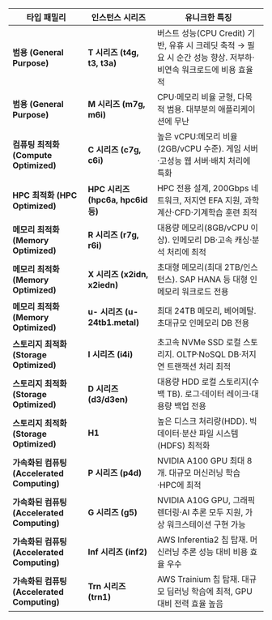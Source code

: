 
| 타입 패밀리                               | 인스턴스 시리즈                      | 유니크한 특징                                                                  |
| ------------------------------------ | ----------------------------- | ------------------------------------------------------------------------ |
| **범용 (General Purpose)**             | **T 시리즈 (t4g, t3, t3a)**      | 버스트 성능(CPU Credit) 기반, 유휴 시 크레딧 축적 → 필요 시 순간 성능 향상. 저부하·비연속 워크로드에 비용 효율적 |
| **범용 (General Purpose)**             | **M 시리즈 (m7g, m6i)**          | CPU·메모리 비율 균형, 다목적 범용. 대부분의 애플리케이션에 무난                                   |
| **컴퓨팅 최적화 (Compute Optimized)**      | **C 시리즈 (c7g, c6i)**          | 높은 vCPU:메모리 비율(2GB/vCPU 수준). 게임 서버·고성능 웹 서버·배치 처리에 특화                    |
| **HPC 최적화 (HPC Optimized)**          | **HPC 시리즈 (hpc6a, hpc6id 등)** | HPC 전용 설계, 200Gbps 네트워크, 저지연 EFA 지원, 과학 계산·CFD·기계학습 훈련 최적                |
| **메모리 최적화 (Memory Optimized)**       | **R 시리즈 (r7g, r6i)**          | 대용량 메모리(8GB/vCPU 이상). 인메모리 DB·고속 캐싱·분석 처리에 최적                            |
| **메모리 최적화 (Memory Optimized)**       | **X 시리즈 (x2idn, x2iedn)**     | 초대형 메모리(최대 2TB/인스턴스). SAP HANA 등 대형 인메모리 워크로드 전용                         |
| **메모리 최적화 (Memory Optimized)**       | **u- 시리즈 (u-24tb1.metal)**    | 최대 24TB 메모리, 베어메탈. 초대규모 인메모리 DB 전용                                       |
| **스토리지 최적화 (Storage Optimized)**     | **I 시리즈 (i4i)**               | 초고속 NVMe SSD 로컬 스토리지. OLTP·NoSQL DB·저지연 트랜잭션 처리 최적                       |
| **스토리지 최적화 (Storage Optimized)**     | **D 시리즈 (d3/d3en)**           | 대용량 HDD 로컬 스토리지(수백 TB). 로그·데이터 레이크·대용량 백업 전용                             |
| **스토리지 최적화 (Storage Optimized)**     | **H1**                        | 높은 디스크 처리량(HDD). 빅데이터·분산 파일 시스템(HDFS) 최적화                                |
| **가속화된 컴퓨팅 (Accelerated Computing)** | **P 시리즈 (p4d)**               | NVIDIA A100 GPU 최대 8개. 대규모 머신러닝 학습·HPC에 최적                               |
| **가속화된 컴퓨팅 (Accelerated Computing)** | **G 시리즈 (g5)**                | NVIDIA A10G GPU, 그래픽 렌더링·AI 추론 모두 지원, 가상 워크스테이션 구현 가능                    |
| **가속화된 컴퓨팅 (Accelerated Computing)** | **Inf 시리즈 (inf2)**            | AWS Inferentia2 칩 탑재. 머신러닝 추론 성능 대비 비용 효율 우수                             |
| **가속화된 컴퓨팅 (Accelerated Computing)** | **Trn 시리즈 (trn1)**            | AWS Trainium 칩 탑재. 대규모 딥러닝 학습에 최적, GPU 대비 전력 효율 높음                       |
